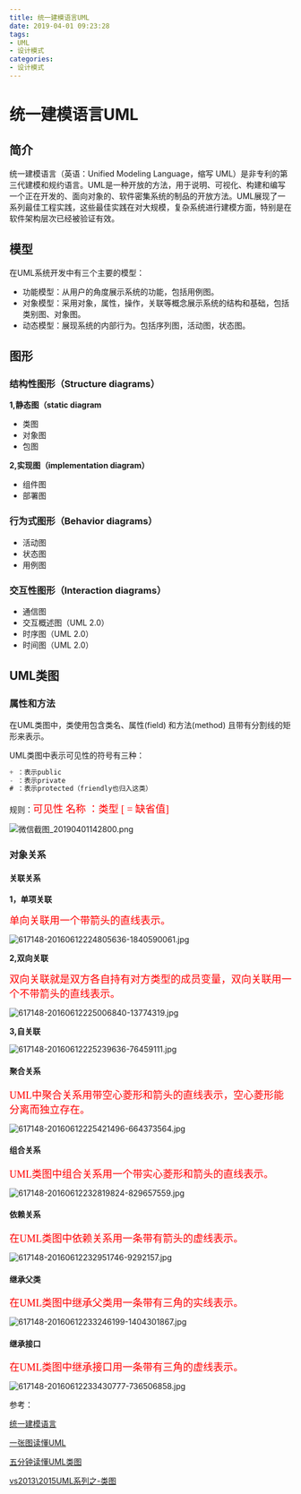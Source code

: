```yaml
---
title: 统一建模语言UML
date: 2019-04-01 09:23:28
tags:
- UML
- 设计模式
categories: 
- 设计模式
---
```

# 统一建模语言UML

## 简介

统一建模语言（英语：Unified Modeling Language，缩写 UML）是非专利的第三代建模和规约语言。UML是一种开放的方法，用于说明、可视化、构建和编写一个正在开发的、面向对象的、软件密集系统的制品的开放方法。UML展现了一系列最佳工程实践，这些最佳实践在对大规模，复杂系统进行建模方面，特别是在软件架构层次已经被验证有效。

## 模型

在UML系统开发中有三个主要的模型：

* 功能模型：从用户的角度展示系统的功能，包括用例图。
* 对象模型：采用对象，属性，操作，关联等概念展示系统的结构和基础，包括类别图、对象图。
* 动态模型：展现系统的内部行为。包括序列图，活动图，状态图。

## 图形

### 结构性图形（Structure diagrams）

**1,静态图（static diagram**

* 类图
* 对象图
* 包图

**2,实现图（implementation diagram）**

* 组件图
* 部署图

### 行为式图形（Behavior diagrams）

* 活动图
* 状态图
* 用例图

### 交互性图形（Interaction diagrams）

* 通信图
* 交互概述图（UML 2.0）
* 时序图（UML 2.0）
* 时间图（UML 2.0）

## UML类图

### 属性和方法

在UML类图中，类使用包含类名、属性(field) 和方法(method) 且带有分割线的矩形来表示。

UML类图中表示可见性的符号有三种：

```cs
+ ：表示public
- ：表示private
# ：表示protected（friendly也归入这类）
```

规则：<font color=#ff0000 size=4 face="黑体">可见性  名称 ：类型 [ = 缺省值]</font>

![微信截图_20190401142800.png](/img/微信截图_20190401142800.png)

### 对象关系

#### 关联关系

**1，单项关联**

<font color=#ff0000 size=4 face="黑体">单向关联用一个带箭头的直线表示。</font>

![617148-20160612224805636-1840590061.jpg](/img/617148-20160612224805636-1840590061.jpg)

**2,双向关联**

<font color=#ff0000 size=4 face="黑体">双向关联就是双方各自持有对方类型的成员变量，双向关联用一个不带箭头的直线表示。</font>

![617148-20160612225006840-13774319.jpg](/img/617148-20160612225006840-13774319.jpg)

**3,自关联**

![617148-20160612225239636-76459111.jpg](/img/617148-20160612225239636-76459111.jpg)

#### 聚合关系

<font color=#ff0000 size=4 face="黑体">UML中聚合关系用带空心菱形和箭头的直线表示，空心菱形能分离而独立存在。</font>

![617148-20160612225421496-664373564.jpg](/img/617148-20160612225421496-664373564.jpg)

#### 组合关系

<font color=#ff0000 size=4 face="黑体">UML类图中组合关系用一个带实心菱形和箭头的直线表示。</font>

![617148-20160612232819824-829657559.jpg](/img/617148-20160612232819824-829657559.jpg)

#### 依赖关系

<font color=#ff0000 size=4 face="黑体">在UML类图中依赖关系用一条带有箭头的虚线表示。</font>

![617148-20160612232951746-9292157.jpg](/img/617148-20160612232951746-9292157.jpg)

#### 继承父类

<font color=#ff0000 size=4 face="黑体">在UML类图中继承父类用一条带有三角的实线表示。</font>

![617148-20160612233246199-1404301867.jpg](/img/617148-20160612233246199-1404301867.jpg)

#### 继承接口

<font color=#ff0000 size=4 face="黑体">在UML类图中继承接口用一条带有三角的虚线表示。</font>

![617148-20160612233430777-736506858.jpg](/img/617148-20160612233430777-736506858.jpg)

参考：

[统一建模语言](https://zh.wikipedia.org/wiki/%E7%BB%9F%E4%B8%80%E5%BB%BA%E6%A8%A1%E8%AF%AD%E8%A8%80)

[一张图读懂UML](https://www.jianshu.com/p/0cd7df8a7789)

[五分钟读懂UML类图](http://www.cnblogs.com/shindo/p/5579191.html)

[vs2013\2015UML系列之-类图](https://www.cnblogs.com/damsoft/archive/2016/10/24/5993602.html)